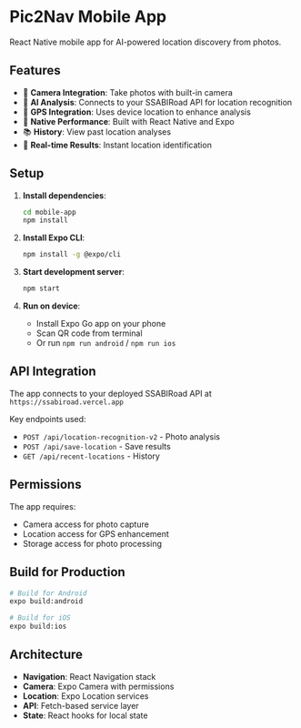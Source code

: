 # Pic2Nav Mobile App

React Native mobile app for AI-powered location discovery from photos.

## Features

- 📸 **Camera Integration**: Take photos with built-in camera
- 🤖 **AI Analysis**: Connects to your SSABIRoad API for location recognition
- 📍 **GPS Integration**: Uses device location to enhance analysis
- 📱 **Native Performance**: Built with React Native and Expo
- 📚 **History**: View past location analyses
- 🎯 **Real-time Results**: Instant location identification

## Setup

1. **Install dependencies**:
   ```bash
   cd mobile-app
   npm install
   ```

2. **Install Expo CLI**:
   ```bash
   npm install -g @expo/cli
   ```

3. **Start development server**:
   ```bash
   npm start
   ```

4. **Run on device**:
   - Install Expo Go app on your phone
   - Scan QR code from terminal
   - Or run `npm run android` / `npm run ios`

## API Integration

The app connects to your deployed SSABIRoad API at `https://ssabiroad.vercel.app`

Key endpoints used:
- `POST /api/location-recognition-v2` - Photo analysis
- `POST /api/save-location` - Save results
- `GET /api/recent-locations` - History

## Permissions

The app requires:
- Camera access for photo capture
- Location access for GPS enhancement
- Storage access for photo processing

## Build for Production

```bash
# Build for Android
expo build:android

# Build for iOS
expo build:ios
```

## Architecture

- **Navigation**: React Navigation stack
- **Camera**: Expo Camera with permissions
- **Location**: Expo Location services  
- **API**: Fetch-based service layer
- **State**: React hooks for local state